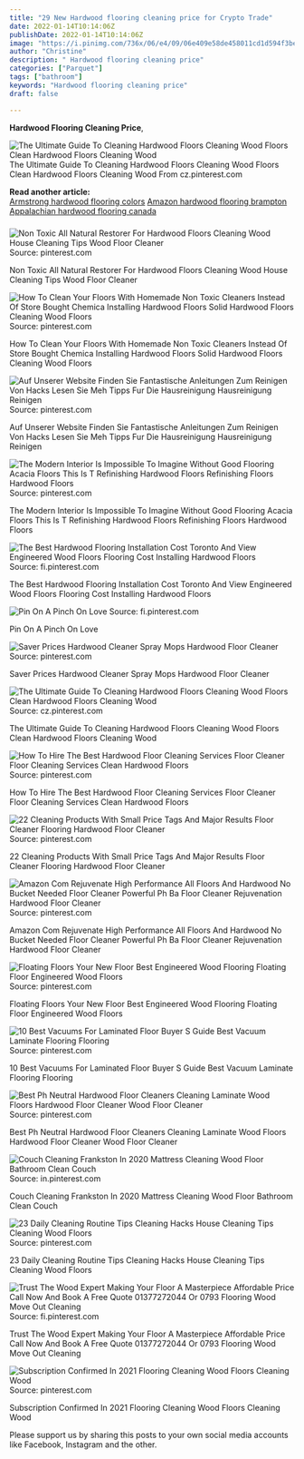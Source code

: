 ```yaml
---
title: "29 New Hardwood flooring cleaning price for Crypto Trade"
date: 2022-01-14T10:14:06Z
publishDate: 2022-01-14T10:14:06Z
image: "https://i.pinimg.com/736x/06/e4/09/06e409e58de458011cd1d594f3bebce2.jpg"
author: "Christine"
description: " Hardwood flooring cleaning price"
categories: ["Parquet"]
tags: ["bathroom"]
keywords: "Hardwood flooring cleaning price"
draft: false

---
```

<!-- Head tag Code -->
**Hardwood Flooring Cleaning Price**, 

![The Ultimate Guide To Cleaning Hardwood Floors Cleaning Wood Floors Clean Hardwood Floors Cleaning Wood](https://i.pinimg.com/564x/d5/92/82/d59282fa03a9c197a46721466c4608fa--washing-hardwood-floors-mopping-hardwood-floors.jpg "The Ultimate Guide To Cleaning Hardwood Floors Cleaning Wood Floors Clean Hardwood Floors Cleaning Wood")
The Ultimate Guide To Cleaning Hardwood Floors Cleaning Wood Floors Clean Hardwood Floors Cleaning Wood From cz.pinterest.com

**Read another article:**  
[Armstrong hardwood flooring colors](/armstrong-hardwood-flooring-colors/)
[Amazon hardwood flooring brampton](/amazon-hardwood-flooring-brampton/)
[Appalachian hardwood flooring canada](/appalachian-hardwood-flooring-canada/)




### 

 


![Non Toxic All Natural Restorer For Hardwood Floors Cleaning Wood House Cleaning Tips Wood Floor Cleaner](https://i.pinimg.com/originals/d3/9d/10/d39d1010fdcd1be4f4e2efae08b4cbab.jpg "Non Toxic All Natural Restorer For Hardwood Floors Cleaning Wood House Cleaning Tips Wood Floor Cleaner")
Source: pinterest.com

Non Toxic All Natural Restorer For Hardwood Floors Cleaning Wood House Cleaning Tips Wood Floor Cleaner  

![How To Clean Your Floors With Homemade Non Toxic Cleaners Instead Of Store Bought Chemica Installing Hardwood Floors Solid Hardwood Floors Cleaning Wood Floors](https://i.pinimg.com/originals/1b/19/a4/1b19a43d769c17370042c04398b42458.jpg "How To Clean Your Floors With Homemade Non Toxic Cleaners Instead Of Store Bought Chemica Installing Hardwood Floors Solid Hardwood Floors Cleaning Wood Floors")
Source: pinterest.com

How To Clean Your Floors With Homemade Non Toxic Cleaners Instead Of Store Bought Chemica Installing Hardwood Floors Solid Hardwood Floors Cleaning Wood Floors  

![Auf Unserer Website Finden Sie Fantastische Anleitungen Zum Reinigen Von Hacks Lesen Sie Meh Tipps Fur Die Hausreinigung Hausreinigung Reinigen](https://i.pinimg.com/736x/98/5f/0a/985f0a1a31889eceb0a899b0cd46b805.jpg "Auf Unserer Website Finden Sie Fantastische Anleitungen Zum Reinigen Von Hacks Lesen Sie Meh Tipps Fur Die Hausreinigung Hausreinigung Reinigen")
Source: pinterest.com

Auf Unserer Website Finden Sie Fantastische Anleitungen Zum Reinigen Von Hacks Lesen Sie Meh Tipps Fur Die Hausreinigung Hausreinigung Reinigen  

![The Modern Interior Is Impossible To Imagine Without Good Flooring Acacia Floors This Is T Refinishing Hardwood Floors Refinishing Floors Hardwood Floors](https://i.pinimg.com/originals/a6/5b/5c/a65b5c987b3075e054f1b3716f801170.jpg "The Modern Interior Is Impossible To Imagine Without Good Flooring Acacia Floors This Is T Refinishing Hardwood Floors Refinishing Floors Hardwood Floors")
Source: pinterest.com

The Modern Interior Is Impossible To Imagine Without Good Flooring Acacia Floors This Is T Refinishing Hardwood Floors Refinishing Floors Hardwood Floors  

![The Best Hardwood Flooring Installation Cost Toronto And View Engineered Wood Floors Flooring Cost Installing Hardwood Floors](https://i.pinimg.com/originals/b0/e4/47/b0e447319105dcdd176b8d36a03e3efc.jpg "The Best Hardwood Flooring Installation Cost Toronto And View Engineered Wood Floors Flooring Cost Installing Hardwood Floors")
Source: fi.pinterest.com

The Best Hardwood Flooring Installation Cost Toronto And View Engineered Wood Floors Flooring Cost Installing Hardwood Floors  

![Pin On A Pinch On Love](https://i.pinimg.com/originals/da/35/f6/da35f6302cd6312b0fb4d79b9c79469f.jpg "Pin On A Pinch On Love")
Source: fi.pinterest.com

Pin On A Pinch On Love  

![Saver Prices Hardwood Cleaner Spray Mops Hardwood Floor Cleaner](https://i.pinimg.com/474x/93/91/fb/9391fb85db4534cbdcbe0c6f83d2cd59.jpg "Saver Prices Hardwood Cleaner Spray Mops Hardwood Floor Cleaner")
Source: pinterest.com

Saver Prices Hardwood Cleaner Spray Mops Hardwood Floor Cleaner  

![The Ultimate Guide To Cleaning Hardwood Floors Cleaning Wood Floors Clean Hardwood Floors Cleaning Wood](https://i.pinimg.com/564x/d5/92/82/d59282fa03a9c197a46721466c4608fa--washing-hardwood-floors-mopping-hardwood-floors.jpg "The Ultimate Guide To Cleaning Hardwood Floors Cleaning Wood Floors Clean Hardwood Floors Cleaning Wood")
Source: cz.pinterest.com

The Ultimate Guide To Cleaning Hardwood Floors Cleaning Wood Floors Clean Hardwood Floors Cleaning Wood  

![How To Hire The Best Hardwood Floor Cleaning Services Floor Cleaner Floor Cleaning Services Clean Hardwood Floors](https://i.pinimg.com/originals/67/6d/3d/676d3d823842263e89597bf9a62807e9.jpg "How To Hire The Best Hardwood Floor Cleaning Services Floor Cleaner Floor Cleaning Services Clean Hardwood Floors")
Source: pinterest.com

How To Hire The Best Hardwood Floor Cleaning Services Floor Cleaner Floor Cleaning Services Clean Hardwood Floors  

![22 Cleaning Products With Small Price Tags And Major Results Floor Cleaner Flooring Hardwood Floor Cleaner](https://i.pinimg.com/originals/0d/9f/bd/0d9fbd2a3912536aa6fa002d21981c31.jpg "22 Cleaning Products With Small Price Tags And Major Results Floor Cleaner Flooring Hardwood Floor Cleaner")
Source: pinterest.com

22 Cleaning Products With Small Price Tags And Major Results Floor Cleaner Flooring Hardwood Floor Cleaner  

![Amazon Com Rejuvenate High Performance All Floors And Hardwood No Bucket Needed Floor Cleaner Powerful Ph Ba Floor Cleaner Rejuvenation Hardwood Floor Cleaner](https://i.pinimg.com/564x/05/81/21/0581218398eea5df7f927c808b649c64.jpg "Amazon Com Rejuvenate High Performance All Floors And Hardwood No Bucket Needed Floor Cleaner Powerful Ph Ba Floor Cleaner Rejuvenation Hardwood Floor Cleaner")
Source: pinterest.com

Amazon Com Rejuvenate High Performance All Floors And Hardwood No Bucket Needed Floor Cleaner Powerful Ph Ba Floor Cleaner Rejuvenation Hardwood Floor Cleaner  

![Floating Floors Your New Floor Best Engineered Wood Flooring Floating Floor Engineered Wood Floors](https://i.pinimg.com/736x/2a/e8/19/2ae8193bb73c767f41c3e1036363ac1e--floating-floor-virginia.jpg "Floating Floors Your New Floor Best Engineered Wood Flooring Floating Floor Engineered Wood Floors")
Source: pinterest.com

Floating Floors Your New Floor Best Engineered Wood Flooring Floating Floor Engineered Wood Floors  

![10 Best Vacuums For Laminated Floor Buyer S Guide Best Vacuum Laminate Flooring Flooring](https://i.pinimg.com/originals/dd/2a/de/dd2ade9ba7b59f85122e7d733aa3f1e4.jpg "10 Best Vacuums For Laminated Floor Buyer S Guide Best Vacuum Laminate Flooring Flooring")
Source: pinterest.com

10 Best Vacuums For Laminated Floor Buyer S Guide Best Vacuum Laminate Flooring Flooring  

![Best Ph Neutral Hardwood Floor Cleaners Cleaning Laminate Wood Floors Hardwood Floor Cleaner Wood Floor Cleaner](https://i.pinimg.com/originals/7a/31/38/7a3138e71a07982009882933d2d2bea8.png "Best Ph Neutral Hardwood Floor Cleaners Cleaning Laminate Wood Floors Hardwood Floor Cleaner Wood Floor Cleaner")
Source: pinterest.com

Best Ph Neutral Hardwood Floor Cleaners Cleaning Laminate Wood Floors Hardwood Floor Cleaner Wood Floor Cleaner  

![Couch Cleaning Frankston In 2020 Mattress Cleaning Wood Floor Bathroom Clean Couch](https://i.pinimg.com/originals/3b/85/99/3b8599396997e8017da814beecda0045.jpg "Couch Cleaning Frankston In 2020 Mattress Cleaning Wood Floor Bathroom Clean Couch")
Source: in.pinterest.com

Couch Cleaning Frankston In 2020 Mattress Cleaning Wood Floor Bathroom Clean Couch  

![23 Daily Cleaning Routine Tips Cleaning Hacks House Cleaning Tips Cleaning Wood Floors](https://i.pinimg.com/736x/15/71/fe/1571feaa2f1aebed7df0cc1f4ca6ee46.jpg "23 Daily Cleaning Routine Tips Cleaning Hacks House Cleaning Tips Cleaning Wood Floors")
Source: pinterest.com

23 Daily Cleaning Routine Tips Cleaning Hacks House Cleaning Tips Cleaning Wood Floors  

![Trust The Wood Expert Making Your Floor A Masterpiece Affordable Price Call Now And Book A Free Quote 01377272044 Or 0793 Flooring Wood Move Out Cleaning](https://i.pinimg.com/736x/51/93/68/5193683120a4d973d68529156d839894.jpg "Trust The Wood Expert Making Your Floor A Masterpiece Affordable Price Call Now And Book A Free Quote 01377272044 Or 0793 Flooring Wood Move Out Cleaning")
Source: fi.pinterest.com

Trust The Wood Expert Making Your Floor A Masterpiece Affordable Price Call Now And Book A Free Quote 01377272044 Or 0793 Flooring Wood Move Out Cleaning  

![Subscription Confirmed In 2021 Flooring Cleaning Wood Floors Cleaning Wood](https://i.pinimg.com/736x/06/e4/09/06e409e58de458011cd1d594f3bebce2.jpg "Subscription Confirmed In 2021 Flooring Cleaning Wood Floors Cleaning Wood")
Source: pinterest.com

Subscription Confirmed In 2021 Flooring Cleaning Wood Floors Cleaning Wood  

Please support us by sharing this posts to your own social media accounts like Facebook, Instagram and the other.

